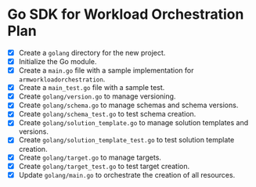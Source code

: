 # Go SDK for Workload Orchestration Plan

- [x] Create a `golang` directory for the new project.
- [x] Initialize the Go module.
- [x] Create a `main.go` file with a sample implementation for `armworkloadorchestration`.
- [x] Create a `main_test.go` file with a sample test.
- [x] Create `golang/version.go` to manage versioning.
- [x] Create `golang/schema.go` to manage schemas and schema versions.
- [x] Create `golang/schema_test.go` to test schema creation.
- [x] Create `golang/solution_template.go` to manage solution templates and versions.
- [x] Create `golang/solution_template_test.go` to test solution template creation.
- [x] Create `golang/target.go` to manage targets.
- [x] Create `golang/target_test.go` to test target creation.
- [x] Update `golang/main.go` to orchestrate the creation of all resources.